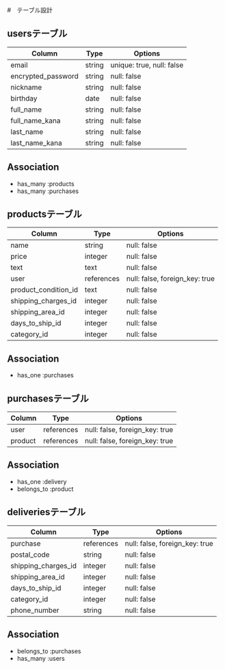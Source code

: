 #　テーブル設計

## usersテーブル

| Column             | Type   | Options                   |
| ------------------ | ------ | ------------------------- |
| email              | string | unique: true, null: false |
| encrypted_password | string | null: false               |
| nickname           | string | null: false               |
| birthday           | date   | null: false               |
| full_name          | string | null: false               |
| full_name_kana     | string | null: false               |
| last_name          | string | null: false               |
| last_name_kana     | string | null: false               |
 
## Association
- has_many :products
- has_many :purchases

## productsテーブル

| Column               | Type        | Options                        |
| -------------------- | ----------- | ------------------------------ |
| name                 | string      | null: false                    |
| price                | integer     | null: false                    |
| text                 | text        | null: false                    |
| user                 | references  | null: false, foreign_key: true |
| product_condition_id | text        | null: false                    |
| shipping_charges_id  | integer     | null: false                    |
| shipping_area_id     | integer     | null: false                    |
| days_to_ship_id      | integer     | null: false                    |
| category_id          | integer     | null: false                    |

## Association
- has_one :purchases


## purchasesテーブル

| Column   | Type       | Options                         |
| -------- | ---------- | ------------------------------- |
| user     | references | null: false, foreign_key: true  |
| product  | references | null: false, foreign_key: true  |

## Association
- has_one :delivery
- belongs_to :product


## deliveriesテーブル

| Column                | Type       | Options                        |
| --------------------- | ---------- | ------------------------------ |
| purchase              | references | null: false, foreign_key: true |
| postal_code           | string     | null: false                    |
| shipping_charges_id  | integer     | null: false                    |
| shipping_area_id      | integer    | null: false                    |
| days_to_ship_id      | integer     | null: false                    |
| category_id          | integer     | null: false                    |
| phone_number          | string     | null: false                    |

## Association
- belongs_to :purchases
- has_many :users


